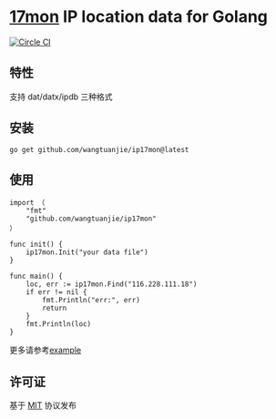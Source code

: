 [17mon](http://www.ipip.net/) IP location data for Golang
===

[![Circle CI](https://circleci.com/gh/wangtuanjie/ip17mon.svg?style=svg)](https://circleci.com/gh/wangtuanjie/ip17mon)

## 特性

支持 dat/datx/ipdb 三种格式

## 安装

	go get github.com/wangtuanjie/ip17mon@latest


## 使用
	import （
		"fmt"
		"github.com/wangtuanjie/ip17mon"
	）

	func init() {
		ip17mon.Init("your data file")
	}

	func main() {
		loc, err := ip17mon.Find("116.228.111.18")
		if err != nil {
			fmt.Println("err:", err)
			return
		}
		fmt.Println(loc)
	}

更多请参考[example](https://github.com/wangtuanjie/ip17mon/tree/master/cmd/qip)



## 许可证

基于 [MIT](https://github.com/wangtuanjie/ip17mon/blob/master/LICENSE) 协议发布

